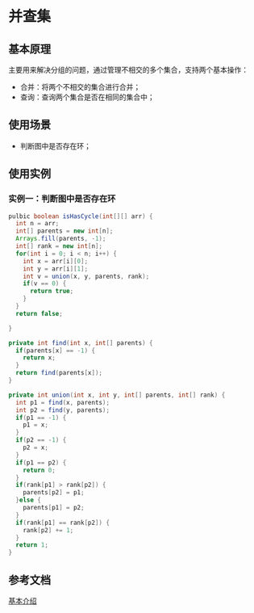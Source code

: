 # 并查集

## 基本原理
主要用来解决分组的问题，通过管理不相交的多个集合，支持两个基本操作：
- 合并：将两个不相交的集合进行合并；
- 查询：查询两个集合是否在相同的集合中；

## 使用场景
- 判断图中是否存在环；

## 使用实例

### 实例一：判断图中是否存在环

```java
pulbic boolean isHasCycle(int[][] arr) {
  int n = arr;
  int[] parents = new int[n];
  Arrays.fill(parents, -1);
  int[] rank = new int[n];
  for(int i = 0; i < n; i++) {
    int x = arr[i][0];
    int y = arr[i][1];
    int v = union(x, y, parents, rank);
    if(v == 0) {
      return true;
    }
  }
  return false;

}

private int find(int x, int[] parents) {
  if(parents[x] == -1) {
    return x;
  }
  return find(parents[x]);
}

private int union(int x, int y, int[] parents, int[] rank) {
  int p1 = find(x, parents);
  int p2 = find(y, parents);
  if(p1 == -1) {
    p1 = x;
  }
  if(p2 == -1) {
    p2 = x;
  }
  if(p1 == p2) {
    return 0;
  }
  if(rank[p1] > rank[p2]) {
    parents[p2] = p1;
  }else {
    parents[p1] = p2;
  }
  if(rank[p1] == rank[p2]) {
    rank[p2] += 1;
  }
  return 1;
}
```

## 参考文档
[基本介绍](https://zhuanlan.zhihu.com/p/93647900)
